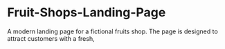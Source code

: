 # Fruit-Shops-Landing-Page
A modern landing page for a fictional fruits shop. The page is designed to attract customers with a fresh,
